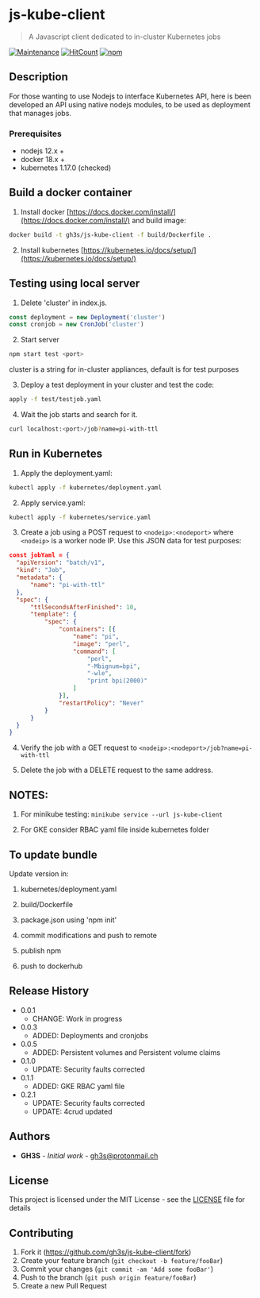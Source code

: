 # js-kube-client
> A Javascript client dedicated to in-cluster Kubernetes jobs

[![Maintenance](https://img.shields.io/badge/Maintained%3F-yes-green.svg)](https://github.com/gh3s/js-kube-client/graphs/commit-activity)
[![HitCount](https://img.shields.io/github/issues/gh3s/js-kube-client/total.svg)](http://hits.dwyl.io/GH3S/JS-KUBE-CLIENT)
[![npm](https://img.shields.io/npm/dw/js-kube-client)](https://www.npmjs.com/package/js-kube-client)

## Description

For those wanting to use Nodejs to interface Kubernetes API, here is been developed an API using native nodejs modules, to be used as deployment that manages jobs.

### Prerequisites

* nodejs 12.x +
* docker 18.x +
* kubernetes 1.17.0 (checked)

## Build a docker container 

1. Install docker [https://docs.docker.com/install/](https://docs.docker.com/install/) and build image:
```sh
docker build -t gh3s/js-kube-client -f build/Dockerfile .
```
2. Install kubernetes [https://kubernetes.io/docs/setup/](https://kubernetes.io/docs/setup/) 

## Testing using local server

1. Delete 'cluster' in index.js.
```js
const deployment = new Deployment('cluster')
const cronjob = new CronJob('cluster')
```
2. Start server
```sh
npm start test <port>
```
cluster is a string for in-cluster appliances, default is for test purposes

3. Deploy a test deployment in your cluster and test the code:
```sh
apply -f test/testjob.yaml
```
4. Wait the job starts and search for it.
```sh
curl localhost:<port>/job?name=pi-with-ttl
```

## Run in Kubernetes

1. Apply the deployment.yaml:
```sh
kubectl apply -f kubernetes/deployment.yaml
```
2. Apply service.yaml:
```sh
kubectl apply -f kubernetes/service.yaml
```
3. Create a job using a POST request to `<nodeip>:<nodeport>` where `<nodeip>` is a worker node IP.  Use this JSON data for test purposes:
```JSON
const jobYaml = {
  "apiVersion": "batch/v1",
  "kind": "Job",
  "metadata": {
      "name": "pi-with-ttl"
  },
  "spec": {
      "ttlSecondsAfterFinished": 10,
      "template": {
          "spec": {
              "containers": [{
                  "name": "pi",
                  "image": "perl",
                  "command": [
                      "perl",
                      "-Mbignum=bpi",
                      "-wle",
                      "print bpi(2000)"
                  ]
              }],
              "restartPolicy": "Never"
          }
      }
  }
}
```

4. Verify the job with a GET request to `<nodeip>:<nodeport>/job?name=pi-with-ttl`

5. Delete the job with a DELETE request to the same address.
## NOTES: 
1. For minikube testing: ```minikube service --url js-kube-client```

2. For GKE consider RBAC yaml file inside kubernetes folder


## To update bundle

Update version in:

1. kubernetes/deployment.yaml

2. build/Dockerfile

3. package.json using 'npm init'

4. commit modifications and push to remote

5. publish npm

6. push to dockerhub


## Release History

* 0.0.1
  * CHANGE: Work in progress
* 0.0.3
  * ADDED: Deployments and cronjobs
* 0.0.5
  * ADDED: Persistent volumes and Persistent volume claims
* 0.1.0
  * UPDATE: Security faults corrected
* 0.1.1
  * ADDED: GKE RBAC yaml file
* 0.2.1
  * UPDATE: Security faults corrected
  * UPDATE: 4crud updated

## Authors

* **GH3S** - *Initial work*  - gh3s@protonmail.ch

## License

This project is licensed under the MIT License - see the [LICENSE](LICENSE) file for details

## Contributing
1. Fork it (<https://github.com/gh3s/js-kube-client/fork>)
2. Create your feature branch (`git checkout -b feature/fooBar`)
3. Commit your changes (`git commit -am 'Add some fooBar'`)
4. Push to the branch (`git push origin feature/fooBar`)
5. Create a new Pull Request
